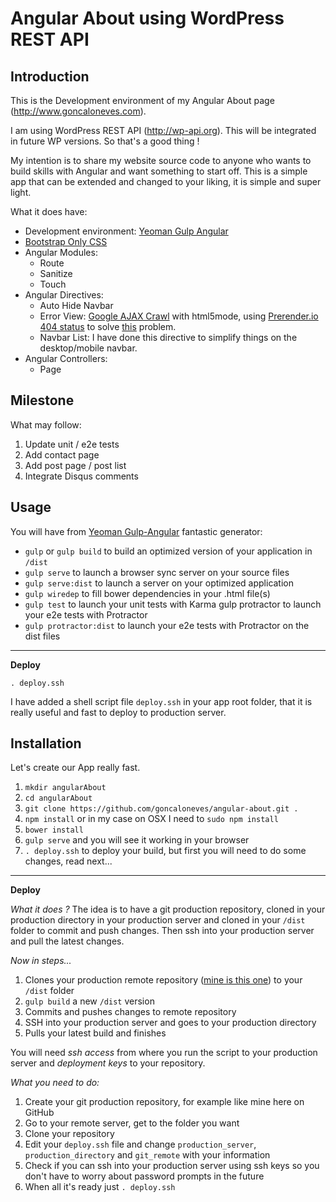 Angular About using WordPress REST API
================

Introduction
-------
This is the Development environment of my Angular About page (http://www.goncaloneves.com).

I am using WordPress REST API (http://wp-api.org). This will be integrated in future WP versions. So that's a good thing !

My intention is to share my website source code to anyone who wants to build skills with Angular and want something to start off. This is a simple app that can be extended and changed to your liking, it is simple and super light.

What it does have:

 - Development environment: [Yeoman Gulp Angular](https://github.com/Swiip/generator-gulp-angular)
 - [Bootstrap Only CSS](https://github.com/fyockm/bootstrap-css-only)
 - Angular Modules:
	 - Route
	 - Sanitize
	 - Touch
 - Angular Directives:
	 - Auto Hide Navbar
	 - Error View: [Google AJAX Crawl](https://developers.google.com/webmasters/ajax-crawling/docs/getting-started) with html5mode, using [Prerender.io 404 status](https://prerender.io/getting-started#404s) to solve [this](https://support.google.com/webmasters/answer/181708) problem.
	 - Navbar List: I have done this directive to simplify things on the desktop/mobile navbar.
 - Angular Controllers:
	 - Page

Milestone
-----

What may follow:

 1. Update unit / e2e tests
 2. Add contact page
 3. Add post page / post list
 4. Integrate Disqus comments

Usage
-----

You will have from [Yeoman Gulp-Angular](https://github.com/Swiip/generator-gulp-angular#use-gulp-tasks) fantastic generator:

 - `gulp` or `gulp build` to build an optimized version of your
   application in `/dist`
 - `gulp serve` to launch a browser sync server on your source files
 - `gulp serve:dist` to launch a server on your optimized application
 - `gulp wiredep` to fill bower dependencies in your .html file(s)
 - `gulp test` to launch your unit tests with Karma gulp protractor to launch your e2e tests with Protractor
 - `gulp protractor:dist` to launch your e2e tests with Protractor on the dist files

----------

**Deploy**

    . deploy.ssh

I have added a shell script file `deploy.ssh` in your app root folder, that it is really useful and fast to deploy to production server.

Installation
------------

Let's create our App really fast.    

 1. `mkdir angularAbout`
 2. `cd angularAbout`
 2. `git clone https://github.com/goncaloneves/angular-about.git .`
 3. `npm install` or in my case on OSX I need to `sudo npm install`
 4. `bower install`
 5. `gulp serve` and you will see it working in your browser
 6. `. deploy.ssh` to deploy your build, but first you will need to do some changes, read next...

----------

**Deploy**

*What it does ?*
The idea is to have a git production repository, cloned in your production directory in your production server and cloned in your `/dist` folder to commit and push changes. Then ssh into your production server and pull the latest changes.

*Now in steps...*

 1. Clones your production remote repository ([mine is this one](https://github.com/goncaloneves/angular-about-live)) to your `/dist` folder
 2. `gulp build` a new `/dist` version
 3. Commits and pushes changes to remote repository
 4. SSH into your production server and goes to your production directory
 5. Pulls your latest build and finishes

You will need *ssh access* from where you run the script to your production server and *deployment keys* to your repository.

*What you need to do:*
 1. Create your git production repository, for example like mine here on GitHub
 2. Go to your remote server, get to the folder you want
 3. Clone your repository
 4. Edit your `deploy.ssh` file and change `production_server`, `production_directory` and `git_remote` with your information
 5. Check if you can ssh into your production server using ssh keys so you don't have to worry about password prompts in the future
 6. When all it's ready just `. deploy.ssh`
